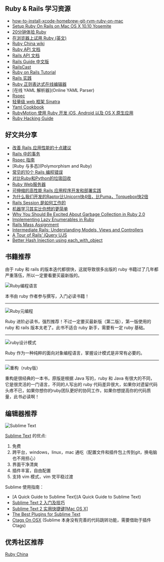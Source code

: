 ## Ruby & Rails 学习资源

* [how-to-install-xcode-homebrew-git-rvm-ruby-on-mac](http://www.moncefbelyamani.com/how-to-install-xcode-homebrew-git-rvm-ruby-on-mac/)
* [Setup Ruby On Rails on Mac OS X 10.10 Yosemite](https://gorails.com/setup/osx/10.10-yosemite)
* [20分钟体验 Ruby](https://www.ruby-lang.org/zh_cn/documentation/quickstart/)
* [在浏览器上试用 Ruby (英文)](http://tryruby.org/levels/1/challenges/0)
* [Ruby China wiki](https://ruby-china.org/wiki)
* [Ruby API 文档](http://ruby-doc.org/core-2.2.0/)
* [Rails API 文档](http://api.rubyonrails.org/)
* [Rails Guide 中文版](http://guides.ruby-china.org/)
* [RailsCast](http://railscasts.com/)
* [Ruby on Rails Tutorial](https://www.railstutorial.org/book/frontmatter)
* [Rails 实践](http://rails-practice.com/)
* [Ruby 正则表达式在线编辑器](http://rubular.com/)
* [在线 YAML 解析器](Online YAML Parser)
* [Rspec](http://rspec.info/)
* [轻量级 web 框架 Sinatra](http://www.sinatrarb.com/intro.html)
* [Yaml Cookbook](http://www.yaml.org/YAML_for_ruby.html)
* [RubyMotion 使用 Ruby 开发 iOS, Android 以及 OS X 原生应用](http://www.rubymotion.com/cn/)
* [Ruby Hacking Guide](http://ruby-hacking-guide.github.io/)

## 好文共分享

* [改善 Rails 应用性能的十点建议](http://www.nascenia.com/10-tips-to-boost-up-performance-of-your-ruby-on-rails-application/)
* [Rails 中的事务](http://markdaggett.com/blog/2011/12/01/transactions-in-rails/)
* [Rspec 指南](http://blog.davidchelimsky.net/blog/2007/05/14/an-introduction-to-rspec-part-i/)
* [Ruby 与多态](Polymorphism and Ruby)
* [常见的10个 Rails 编程错误](http://www.toptal.com/ruby-on-rails/top-10-mistakes-that-rails-programmers-make)
* [对比Ruby和Python的垃圾回收](http://blog.jobbole.com/60900/)
* [Ruby Web服务器](http://insights.thoughtworkers.org/ruby-web-server/)
* [可伸缩的高性能 Rails 应用程序开发和部署实践](http://www.ibm.com/developerworks/cn/web/1003_yekai_railsarch/)
* [为什么我们开发的Raptor比Unicorn快4倍，比Puma，Torquebox快2倍](http://ohcoder.com/blog/2014/11/11/raptor-part-1/)
* [Rails Session 是如何工作的](http://www.justinweiss.com/articles/how-rails-sessions-work//)
* [机器学习其实比你想的更简单](http://blog.jobbole.com/53546/)
* [Why You Should Be Excited About Garbage Collection in Ruby 2.0](http://patshaughnessy.net/2012/3/23/why-you-should-be-excited-about-garbage-collection-in-ruby-2-0)
* [Implementing Lazy Enumerables in Ruby](http://www.sitepoint.com/implementing-lazy-enumerables-in-ruby/)
* [Rails Mass Assignment](http://code.tutsplus.com/tutorials/mass-assignment-rails-and-you--net-31695)
* [Intermediate Rails: Understanding Models, Views and Controllers](http://betterexplained.com/articles/intermediate-rails-understanding-models-views-and-controllers/)
* [A Tour of Rails’ jQuery UJS](https://robots.thoughtbot.com/a-tour-of-rails-jquery-ujs)
* [Better Hash Injection using each_with_object](http://technology.customink.com/blog/2014/10/14/better-hash-injection-using-each-with-object/)

## 书籍推荐

由于 ruby 和 rails 的版本迭代都很快，这就导致很多出版的 ruby 书籍过了几年都严重落伍，所以一定要看要买最新版的。

![Ruby编程语言](http://img6.douban.com/lpic/s11352335.jpg)

本书由 ruby 作者参与撰写，入门必读书籍！

___

![Ruby元编程](https://img3.doubanio.com/lpic/s28259406.jpg)

Ruby 进阶必读书，强烈推荐！不过一定要买最新版（第二版），第一版使用的 ruby 和 rails 版本太老了。此书不适合 ruby 新手，需要有一定 ruby 基础。

___

![ruby设计模式](http://img3.douban.com/lpic/s3407353.jpg)

Ruby 作为一种纯粹的面向对象编程语言，掌握设计模式是非常有必要的。

___

![重构（ruby版）](http://img6.douban.com/lpic/s27965182.jpg)

重构是很经典的一本书，原版是根据 Java 写的，ruby 和 Java 有很大的不同，它是很灵活的一门语言，不同的人写出的 ruby 代码差异很大，如果你对遗留代码头疼不已，如果你想你的ruby团队更好的协同工作，如果你想提高你的代码质量，此书必读啊！

## 编辑器推荐

![Sublime Text](https://d13yacurqjgara.cloudfront.net/users/10903/screenshots/1027361/sublime.png)

[Sublime Text](http://www.sublimetext.com/) 的优点:

1. 免费
2. 跨平台，windows，linux，mac 通吃（配置文件和插件包上传到git，换电脑也不用担心）
3. 界面干净清爽
4. 插件丰富，自由配置
6. 支持 vim 模式，vim 党平稳过渡

Sublime 使用指南：

* [A Quick Guide to Sublime Text](A Quick Guide to Sublime Text)
* [Sublime Text 2 入门及技巧](http://lucifr.com/2011/08/31/sublime-text-2-tricks-and-tips/)
* [Sublime Text 2 实用快捷键[Mac OS X]](http://lucifr.com/2011/09/10/sublime-text-2-useful-shortcuts/)
* [The Best Plugins for Sublime Text](http://ipestov.com/the-best-plugins-for-sublime-text/)
* [Ctags On OSX](http://gmarik.info/blog/2010/10/08/ctags-on-OSX) (Sublime 本身没有完善的代码跳转功能，需要借助于插件 Ctags)

## 优秀社区推荐

[Ruby China](https://ruby-china.org/)